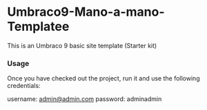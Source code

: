 # Umbraco9-Mano-a-mano-Templatee

This is an Umbraco 9 basic site template (Starter kit)

### Usage

Once you have checked out the project, run it and use the following credentials:

username: admin@admin.com
password: adminadmin
